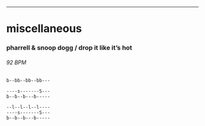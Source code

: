 ---

# miscellaneous

### pharrell & snoop dogg / drop it like it’s hot

###### 92 BPM

```
b--bb--bb--bb---
```

```
----s-------S---
b--b--b---b-----
```

```
--l--l--l--l----
----s-------S---
b--b--b---b-----
```

